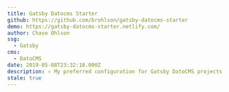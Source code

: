 ```yaml
---
title: Gatsby Datocms Starter
github: https://github.com/brohlson/gatsby-datocms-starter
demo: https://gatsby-datocms-starter.netlify.com/
author: Chase Ohlson
ssg:
  - Gatsby
cms:
  - DatoCMS
date: 2019-05-08T23:32:18.000Z
description: ⚛️ My preferred configuration for Gatsby DatoCMS projects
stale: true
---
```

